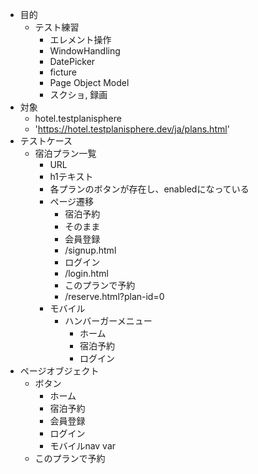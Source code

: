 - 目的
    - テスト練習
        - エレメント操作
        - WindowHandling
        - DatePicker
        - ficture
        - Page Object Model
        - スクショ, 録画
- 対象
    - hotel.testplanisphere
    - 'https://hotel.testplanisphere.dev/ja/plans.html'
- テストケース
    - 宿泊プラン一覧
        - URL
        - h1テキスト
        - 各プランのボタンが存在し、enabledになっている
        - ページ遷移
            - 宿泊予約
             - そのまま
            - 会員登録
             - /signup.html
            - ログイン
             - /login.html
            - このプランで予約
             - /reserve.html?plan-id=0
        - モバイル
            - ハンバーガーメニュー
                - ホーム
                - 宿泊予約
                - ログイン
- ページオブジェクト
    - ボタン
        - ホーム
        - 宿泊予約
        - 会員登録
        - ログイン
        - モバイルnav var
    - このプランで予約
